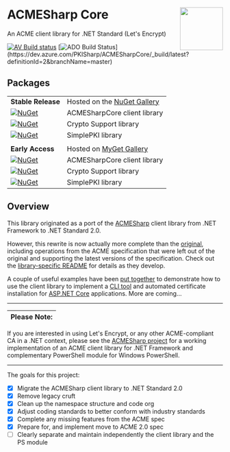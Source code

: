 # ACMESharp Core <img align="right" width="100" src="https://raw.githubusercontent.com/PKISharp/ACMESharpCore/master/docs/acmesharp-logo-color.png">

An ACME client library for .NET Standard (Let's Encrypt)

[![AV Build status](https://ci.appveyor.com/api/projects/status/bvf3hiyantc3m8tv?svg=true)](https://ci.appveyor.com/project/ebekker/acmesharpcore)
[![ADO Build Status](https://dev.azure.com/PKISharp/ACMESharpCore/_apis/build/status/ACMESharpCore-ASP.NET%20Core%20(.NET%20Framework)-CI?branchName=master)](https://dev.azure.com/PKISharp/ACMESharpCore/_build/latest?definitionId=2&branchName=master)

## Packages

| | |
|-|-|
| **Stable Release** | Hosted on the [NuGet Gallery](https://www.nuget.org/packages?q=Tags%3A%22acmesharp%22)
| [![NuGet](https://img.shields.io/nuget/v/ACMESharpCore.svg)](https://www.nuget.org/packages/ACMESharpCore)               | ACMESharpCore client library
| [![NuGet](https://img.shields.io/nuget/v/ACMESharpCore.Crypto.svg)](https://www.nuget.org/packages/ACMESharpCore.Crypto) | Crypto Support library
| [![NuGet](https://img.shields.io/nuget/v/PKISharp.SimplePKI.svg)](https://www.nuget.org/packages/PKISharp.SimplePKI)     | SimplePKI library
| | |
| **Early Access** | Hosted on [MyGet Gallery](https://www.myget.org/gallery/acmesharp)
| [![NuGet](https://img.shields.io/myget/acmesharp/vpre/ACMESharpCore.svg)](https://www.nuget.org/packages/ACMESharpCore)               | ACMESharpCore client library
| [![NuGet](https://img.shields.io/myget/acmesharp/vpre/ACMESharpCore.Crypto.svg)](https://www.nuget.org/packages/ACMESharpCore.Crypto) | Crypto Support library
| [![NuGet](https://img.shields.io/myget/acmesharp/vpre/PKISharp.SimplePKI.svg)](https://www.nuget.org/packages/PKISharp.SimplePKI)     | SimplePKI library

## Overview

This library originated as a port of the [ACMESharp](https://github.com/ebekker/ACMESharp) client library from .NET Framework to .NET Standard 2.0.

However, this rewrite is now actually more complete than the [original](https://github.com/ebekker/ACMESharp),
including operations from the ACME specification that were left out of the original and supporting the latest
versions of the specification.  Check out the [library-specific README](/src/ACMESharp) for details as they develop.

A couple of useful examples have been [put together](https://github.com/PKISharp/ACMESharpCore/tree/master/src/examples) to demonstrate how to use the client library to implement a [CLI tool](https://github.com/PKISharp/ACMESharpCore/tree/master/src/examples/ACMECLI) and automated certificate installation for [ASP.NET Core](https://github.com/PKISharp/ACMESharpCore/tree/master/src/examples/ACMEKestrel) applications.  More are coming...

----

 Please Note: |
--------------|
If you are interested in using Let's Encrypt, or any other ACME-compliant CA in a .NET context, please see the [ACMESharp project](https://github.com/ebekker/ACMESharp) for a working implementation of an ACME client library for .NET Framework and complementary PowerShell module for Windows PowerShell.

----

The goals for this project:

* [x] Migrate the ACMESharp client library to .NET Standard 2.0
* [x] Remove legacy cruft
* [x] Clean up the namespace structure and code org
* [x] Adjust coding standards to better conform with industry standards
* [x] Complete any missing features from the ACME spec
* [x] Prepare for, and implement move to ACME 2.0 spec
* [ ] Clearly separate and maintain independently the client library and the PS module
